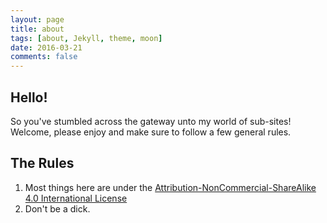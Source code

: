```yaml
---
layout: page
title: about
tags: [about, Jekyll, theme, moon]
date: 2016-03-21
comments: false
---
```

    
## Hello!

So you've stumbled across the gateway unto my world of sub-sites! Welcome, please enjoy and make sure to follow a few general rules.

## The Rules

1. Most things here are under the [Attribution-NonCommercial-ShareAlike 4.0 International License](https://creativecommons.org/licenses/by-nc-sa/4.0/ "License")
2. Don't be a dick.
